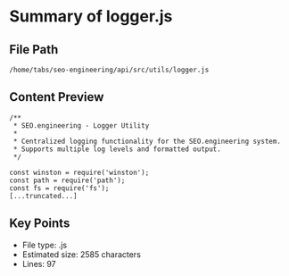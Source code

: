 # Summary of logger.js
  
## File Path
`/home/tabs/seo-engineering/api/src/utils/logger.js`

## Content Preview
```
/**
 * SEO.engineering - Logger Utility
 * 
 * Centralized logging functionality for the SEO.engineering system.
 * Supports multiple log levels and formatted output.
 */

const winston = require('winston');
const path = require('path');
const fs = require('fs');
[...truncated...]
```

## Key Points
- File type: .js
- Estimated size: 2585 characters
- Lines: 97
